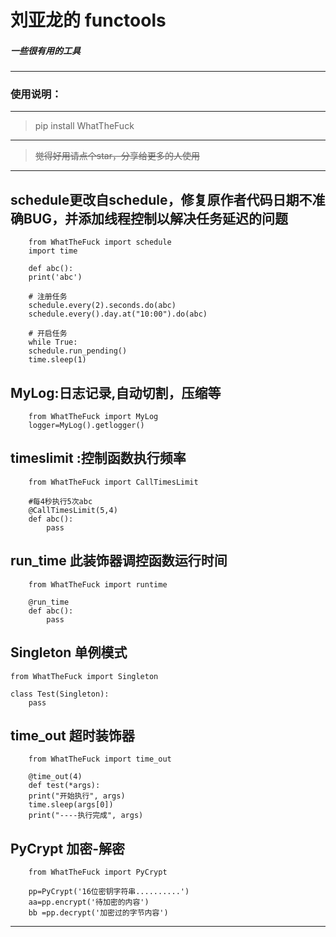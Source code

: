 
# 刘亚龙的 functools

##### 一些很有用的工具

------------



### 使用说明：

------------

> pip install WhatTheFuck

------------


> ~~觉得好用请点个star，分享给更多的人使用~~
------------


## schedule更改自schedule，修复原作者代码日期不准确BUG，并添加线程控制以解决任务延迟的问题

		from WhatTheFuck import schedule
		import time

		def abc():
		print('abc')
		
		# 注册任务
		schedule.every(2).seconds.do(abc)
		schedule.every().day.at("10:00").do(abc)

		# 开启任务
		while True:
		schedule.run_pending()
		time.sleep(1)

## MyLog:日志记录,自动切割，压缩等

		from WhatTheFuck import MyLog
		logger=MyLog().getlogger()
		


## timeslimit :控制函数执行频率

		from WhatTheFuck import CallTimesLimit

		#每4秒执行5次abc
		@CallTimesLimit(5,4)
		def abc():
			pass
			

## run_time 此装饰器调控函数运行时间
        
        from WhatTheFuck import runtime
        
        @run_time
        def abc():
            pass

##  Singleton 单例模式

    from WhatTheFuck import Singleton
    
    class Test(Singleton):
        pass

##  time_out 超时装饰器

		from WhatTheFuck import time_out

		@time_out(4)
		def test(*args):
		print("开始执行", args)
		time.sleep(args[0])
		print("----执行完成", args)
		
##  PyCrypt 加密-解密

        from WhatTheFuck import PyCrypt      
        
        pp=PyCrypt('16位密钥字符串..........')
        aa=pp.encrypt('待加密的内容') 
        bb =pp.decrypt('加密过的字节内容') 

------------
